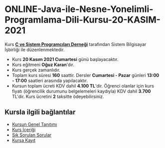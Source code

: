 # ONLINE-Java-ile-Nesne-Yonelimli-Programlama-Dili-Kursu-20-KASIM-2021

 Kurs [__C ve Sistem Programcıları Derneği__](http://www.csystem.org/) tarafından Sistem Bilgisayar İşbirliği ile düzenlenmektedir.
+ Kurs __20 Kasım 2021 Cumartesi__ günü başlayacaktır.
+ Kurs eğitmeni __Oğuz Karan__'dır.
+ Kurs gerçek zamanlıdır.
+ Toplam kurs süresi __160__ saattir. Dersler __Cumartesi - Pazar__ günleri __13:00 - 17:00__ saatleri arasında yapılacaktır.
+ Kursun toplam ücreti KDV dahil __4.100 TL__'dir. Öğrenci olanlar için kurs fiyatı (öğrencilik durumunu belgelemeleri kaydıyla) KDV dahil __3.700__ TL'dir. Kurs ücretini __2__ taksitte ödeyebilirsiniz.

## Kursla ilgili bağlantılar
+ [Kursun Genel Tanıtımı](https://github.com/CSD-1993/ONLINE-Java-ile-Nesne-Yonelimli-Programlama-Dili-Kursu-6-KASIM-2021/blob/main/kurs_tanitimi.md)
+ [Kurs İçeriği](https://github.com/CSD-1993/ONLINE-Java-ile-Nesne-Yonelimli-Programlama-Dili-Kursu-6-KASIM-2021/blob/main/kurs_icerigi.md)
+ [Sık Sorulan Sorular](https://github.com/CSD-1993/ONLINE-Java-ile-Nesne-Yonelimli-Programlama-Dili-Kursu-6-KASIM-2021/blob/main/sss.md)
+ [Kursa Kayıt](https://us02web.zoom.us/meeting/register/tZIpc--oqTspGdXYFvE2GdLlWWvVNGfHRTbk)
